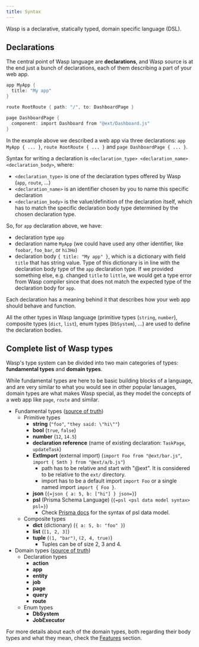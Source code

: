 ```yaml
---
title: Syntax
---
```


Wasp is a declarative, statically typed, domain specific language (DSL).

## Declarations

The central point of Wasp language are **declarations**, and Wasp source is at the end just a bunch of declarations, each of them describing a part of your web app.

```c
app MyApp {
  title: "My app"
}

route RootRoute { path: "/", to: DashboardPage }

page DashboardPage {
  component: import Dashboard from "@ext/Dashboard.js"
}
```

In the example above we described a web app via three declarations: `app MyApp { ... }`, `route RootRoute { ... }` and `page DashboardPage { ... }`.

Syntax for writing a declaration is `<declaration_type> <declaration_name> <declaration_body>`, where:
- `<declaration_type>` is one of the declaration types offered by Wasp (`app`, `route`, ...)
- `<declaration_name>` is an identifier chosen by you to name this specific declaration
- `<declaration_body>` is the value/definition of the declaration itself, which has to match the specific declaration body type determined by the chosen declaration type.

So, for `app` declaration above, we have:
- declaration type `app`
- declaration name `MyApp` (we could have used any other identifier, like `foobar`, `foo_bar`, or `hi3Ho`)
- declaration body `{ title: "My app" }`, which is a dictionary with field `title` that has string value.
  Type of this dictionary is in line with the declaration body type of the `app` declaration type.
  If we provided something else, e.g. changed `title` to `little`, we would get a type error from Wasp compiler since that does not match the expected type of the declaration body for `app`.

Each declaration has a meaning behind it that describes how your web app should behave and function.

All the other types in Wasp language (primitive types (`string`, `number`), composite types (`dict`, `list`), enum types (`DbSystem`), ...) are used to define the declaration bodies.

## Complete list of Wasp types
Wasp's type system can be divided into two main categories of types: **fundamental types** and **domain types**.

While fundamental types are here to be basic building blocks of a language, and are very similar to what you would see in other popular lanuages, domain types are what makes Wasp special, as they model the concepts of a web app like `page`, `route` and similar.

- Fundamental types ([source of truth](https://github.com/wasp-lang/wasp/blob/main/waspc/src/Wasp/Analyzer/Type.hs))
  - Primitive types
    - **string** (`"foo"`, `"they said: \"hi\""`)
    - **bool** (`true`, `false`)
    - **number** (`12`, `14.5`)
    - **declaration reference** (name of existing declaration: `TaskPage`, `updateTask`)
    - **ExtImport** (external import) (`import Foo from "@ext/bar.js"`, `import { Smth } from "@ext/a/b.js"`)
      - path has to be relative and start with "@ext". It is considered to be relative to the `ext/` directory.
      - import has to be a default import `import Foo` or a single named import `import { Foo }`.
    - **json** (`{=json { a: 5, b: ["hi"] } json=}`)
    - **psl** (Prisma Schema Language) (`{=psl <psl data model syntax> psl=}`)
      - Check [Prisma docs](https://www.prisma.io/docs/concepts/components/prisma-schema/data-model) for the syntax of psl data model.
  - Composite types
    - **dict** (dictionary) (`{ a: 5, b: "foo" }`)
    - **list** (`[1, 2, 3]`)
    - **tuple** (`(1, "bar")`, `(2, 4, true)`)
      - Tuples can be of size 2, 3 and 4.
- Domain types ([source of truth](https://github.com/wasp-lang/wasp/blob/main/waspc/src/Wasp/Analyzer/StdTypeDefinitions.hs))
  - Declaration types
    - **action**
    - **app**
    - **entity**
    - **job**
    - **page**
    - **query**
    - **route**
  - Enum types
    - **DbSystem**
    - **JobExecutor**

For more details about each of the domain types, both regarding their body types and what they mean, check the [Features](/language/features.md) section.
